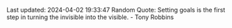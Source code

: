 Last updated: 2024-04-02 19:33:47
Random Quote: Setting goals is the first step in turning the invisible into the visible. - Tony Robbins